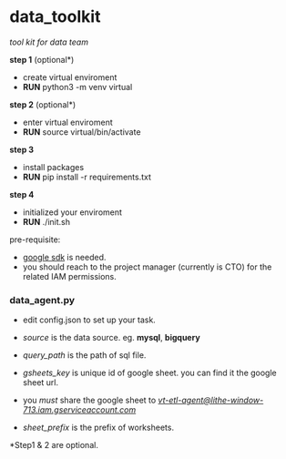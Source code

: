 # data_toolkit
*tool kit for data team*

**step 1** (optional*)
- create virtual enviroment
- **RUN** python3 -m venv virtual

**step 2** (optional*)
- enter virtual enviroment
- **RUN** source virtual/bin/activate

**step 3**
- install packages
- **RUN** pip install -r requirements.txt

**step 4**
- initialized your enviroment
- **RUN** ./init.sh

pre-requisite:
- [google sdk](https://cloud.google.com/sdk/docs/install) is needed.
- you should reach to the project manager (currently is CTO) for the related IAM permissions.

### data_agent.py

- edit config.json to set up your task.

- *source* is the data source. eg. **mysql**, **bigquery**

- *query_path* is the path of sql file.

- *gsheets_key* is unique id of google sheet. you can find it the google sheet url.

- you *must* share the google sheet to *vt-etl-agent@lithe-window-713.iam.gserviceaccount.com*

- *sheet_prefix* is the prefix of worksheets.


\*Step1 & 2 are optional.
